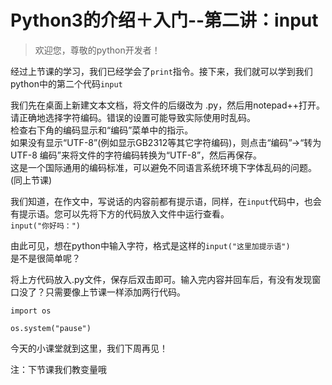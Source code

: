 # Python3的介绍＋入门--第二讲：input

> 欢迎您，尊敬的python开发者！

经过上节课的学习，我们已经学会了```print```指令。接下来，我们就可以学到我们python中的第二个代码```input```

我们先在桌面上新建文本文档，将文件的后缀改为 .py，然后用notepad++打开。  
请正确地选择字符编码。错误的设置可能导致实际使用时乱码。  
检查右下角的编码显示和“编码”菜单中的指示。  
如果没有显示“UTF-8”(例如显示GB2312等其它字符编码)，则点击“编码”->“转为 UTF-8 编码”来将文件的字符编码转换为“UTF-8”，然后再保存。    
这是一个国际通用的编码标准，可以避免不同语言系统环境下字体乱码的问题。(同上节课)

我们知道，在作文中，写说话的内容前都有提示语，同样，在```input```代码中，也会有提示语。您可以先将下方的代码放入文件中运行查看。   
```input("你好吗：")```

由此可见，想在python中输入字符，格式是这样的```input("这里加提示语")```  
是不是很简单呢？

将上方代码放入.py文件，保存后双击即可。输入完内容并回车后，有没有发现窗口没了？只需要像上节课一样添加两行代码。

```import os```

```os.system("pause")```

今天的小课堂就到这里，我们下周再见！

注：下节课我们教变量哦
